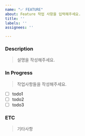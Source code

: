 ```yaml
---
name: "✅ FEATURE"
about: Feature 작업 사항을 입력해주세요.
title: ''
labels: ''
assignees: ''

---
```


### Description
> 설명을 작성해주세요.

### In Progress
> 작업사항들을 작성해주세요.
- [ ] todo1
- [ ] todo2
- [ ] todo3

### ETC
> 기타사항
